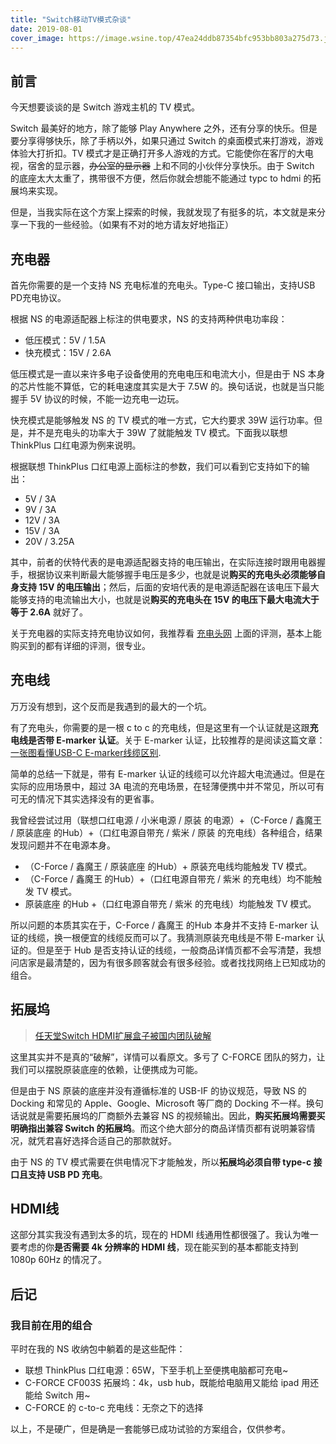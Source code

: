 ```yaml
---
title: "Switch移动TV模式杂谈"
date: 2019-08-01
cover_image: https://image.wsine.top/47ea24ddb87354bfc953bb803a275d73.jpg
---
```


## 前言

今天想要谈谈的是 Switch 游戏主机的 TV 模式。

Switch 最美好的地方，除了能够 Play Anywhere 之外，还有分享的快乐。但是要分享得够快乐，除了手柄以外，如果只通过 Switch 的桌面模式来打游戏，游戏体验大打折扣。TV 模式才是正确打开多人游戏的方式。它能使你在客厅的大电视，宿舍的显示器，~~办公室的显示器~~ 上和不同的小伙伴分享快乐。由于 Switch 的底座太大太重了，携带很不方便，然后你就会想能不能通过 typc to hdmi 的拓展坞来实现。

但是，当我实际在这个方案上探索的时候，我就发现了有挺多的坑，本文就是来分享一下我的一些经验。（如果有不对的地方请友好地指正）

## 充电器

首先你需要的是一个支持 NS 充电标准的充电头。Type-C 接口输出，支持USB PD充电协议。

根据 NS 的电源适配器上标注的供电要求，NS 的支持两种供电功率段：

- 低压模式：5V / 1.5A
- 快充模式：15V / 2.6A

低压模式是一直以来许多电子设备使用的充电电压和电流大小，但是由于 NS 本身的芯片性能不算低，它的耗电速度其实是大于 7.5W 的。换句话说，也就是当只能握手 5V 协议的时候，不能一边充电一边玩。

快充模式是能够触发 NS 的 TV 模式的唯一方式，它大约要求 39W 运行功率。但是，并不是充电头的功率大于 39W 了就能触发 TV 模式。下面我以联想 ThinkPlus 口红电源为例来说明。

根据联想 ThinkPlus 口红电源上面标注的参数，我们可以看到它支持如下的输出：

- 5V / 3A
- 9V / 3A
- 12V / 3A
- 15V / 3A
- 20V / 3.25A

其中，前者的伏特代表的是电源适配器支持的电压输出，在实际连接时跟用电器握手，根据协议来判断最大能够握手电压是多少，也就是说**购买的充电头必须能够自身支持 15V 的电压输出**；然后，后面的安培代表的是电源适配器在该电压下最大能够支持的电流输出大小，也就是说**购买的充电头在 15V 的电压下最大电流大于等于 2.6A** 就好了。

关于充电器的实际支持充电协议如何，我推荐看 [充电头网](<http://www.chongdiantou.com/>) 上面的评测，基本上能购买到的都有详细的评测，很专业。

## 充电线

万万没有想到，这个反而是我遇到的最大的一个坑。

有了充电头，你需要的是一根 c to c 的充电线，但是这里有一个认证就是这跟**充电线是否带 E-marker 认证**。关于 E-marker 认证，比较推荐的是阅读这篇文章：[一张图看懂USB-C E-marker线缆区别](<http://www.chongdiantou.com/wp/archives/32798.html>).

简单的总结一下就是，带有 E-marker 认证的线缆可以允许超大电流通过。但是在实际的应用场景中，超过 3A 电流的充电场景，在轻薄便携中并不常见，所以可有可无的情况下其实选择没有的更省事。

我曾经尝试过用（联想口红电源 / 小米电源 / 原装 的电源）+（C-Force / 鑫魔王 / 原装底座 的Hub）+（口红电源自带充 / 紫米 / 原装 的充电线）各种组合，结果发现问题并不在电源本身。

- （C-Force / 鑫魔王 / 原装底座 的Hub）+ 原装充电线均能触发 TV 模式。
- （C-Force / 鑫魔王 的Hub）+（口红电源自带充 / 紫米 的充电线）均不能触发 TV 模式。
- 原装底座 的Hub +（口红电源自带充 / 紫米 的充电线）均能触发 TV 模式。

所以问题的本质其实在于，C-Force / 鑫魔王 的Hub 本身并不支持 E-marker 认证的线缆，换一根便宜的线缆反而可以了。我猜测原装充电线是不带 E-marker 认证的。但是至于 Hub 是否支持认证的线缆，一般商品详情页都不会写清楚，我想问店家是最清楚的，因为有很多顾客就会有很多经验。或者找找网络上已知成功的组合。

## 拓展坞

> [任天堂Switch HDMI扩展盒子被国内团队破解](<http://www.chongdiantou.com/wp/archives/14717.html>)

这里其实并不是真的“破解”，详情可以看原文。多亏了 C-FORCE 团队的努力，让我们可以摆脱原装底座的依赖，让便携成为可能。

但是由于 NS 原装的底座并没有遵循标准的 USB-IF 的协议规范，导致 NS 的 Docking 和常见的 Apple、Google、Microsoft 等厂商的 Docking 不一样。换句话说就是需要拓展坞的厂商额外去兼容 NS 的视频输出。因此，**购买拓展坞需要买明确指出兼容 Switch 的拓展坞**。而这个绝大部分的商品详情页都有说明兼容情况，就凭君喜好选择合适自己的那款就好。

由于 NS 的 TV 模式需要在供电情况下才能触发，所以**拓展坞必须自带 type-c 接口且支持 USB PD 充电**。

## HDMI线

这部分其实我没有遇到太多的坑，现在的 HDMI 线通用性都很强了。我认为唯一要考虑的你**是否需要 4k 分辨率的 HDMI 线**，现在能买到的基本都能支持到 1080p 60Hz 的情况了。

## 后记

### 我目前在用的组合

平时在我的 NS 收纳包中躺着的是这些配件：

- 联想 ThinkPlus 口红电源：65W，下至手机上至便携电脑都可充电~
- C-FORCE CF003S 拓展坞：4k，usb hub，既能给电脑用又能给 ipad 用还能给 Switch 用~
- C-FORCE 的 c-to-c 充电线：无奈之下的选择

以上，不是硬广，但是确是一套能够已成功试验的方案组合，仅供参考。
